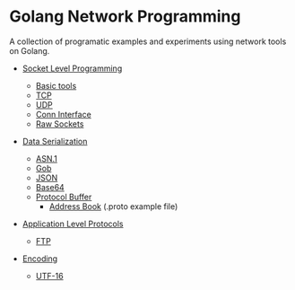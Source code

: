 # Golang Network Programming

A collection of programatic examples and experiments using network tools on Golang.

- [Socket Level Programming](socket-level_programming)
  - [Basic tools](socket-level_programming/basic-tools)
  - [TCP](socket-level_programming/tcp)
  - [UDP](socket-level_programming/udp)
  - [Conn Interface](socket-level_programming/interface)
  - [Raw Sockets](socket-level_programming/raw_sockets)

- [Data Serialization](data_serialization)
  - [ASN.1](data_serialization/ASN.1)
  - [Gob](data_serialization/Gob)
  - [JSON](data_serialization/JSON)
  - [Base64](data_serialization/base64)
  - [Protocol Buffer](data_serialization/protobuf)
    - [Address Book](data_serialization/protobuf/addressbook) (.proto example file)

- [Application Level Protocols](application-level_protocols)
  - [FTP](application-level_protocols/ftp)

- [Encoding](encoding)
  - [UTF-16](encoding/utf16)
